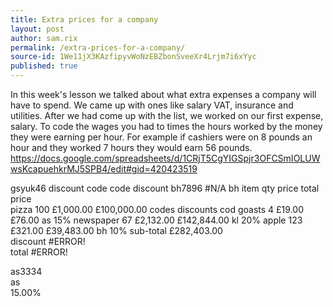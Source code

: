 ```yaml
---
title: Extra prices for a company
layout: post
author: sam.rix
permalink: /extra-prices-for-a-company/
source-id: 1We11jX3KAzfipyvWoNzEBZbonSveeXr4Lrjm7i6xYyc
published: true
---
```

In this week's lesson we talked about what extra expenses a company will have to spend. We came up with ones like salary VAT, insurance and utilities. After we had come up with the list, we worked on our first expense, salary. To code the wages you had to times the hours worked by the money they were earning per hour. For example if cashiers were on 8 pounds an hour and they worked 7 hours they would earn 56 pounds.
https://docs.google.com/spreadsheets/d/1CRjT5CgYIGSpjr3OFCSmIOLUWwsKcapuehkrMJ5SPB4/edit#gid=420423519
								
								
gsyuk46						discount code	code	discount
						bh7896	#N/A	bh
item	qty	price	total price					
pizza	100	£1,000.00	£100,000.00				codes	discounts
cod goasts	4	£19.00	£76.00				as	15%
newspaper	67	£2,132.00	£142,844.00				kl	20%
apple	123	£321.00	£39,483.00				bh	10%
		sub-total	£282,403.00					
		discount	#ERROR!					
		total	#ERROR!					
								
								
								
as3334								
as								
15.00%								
